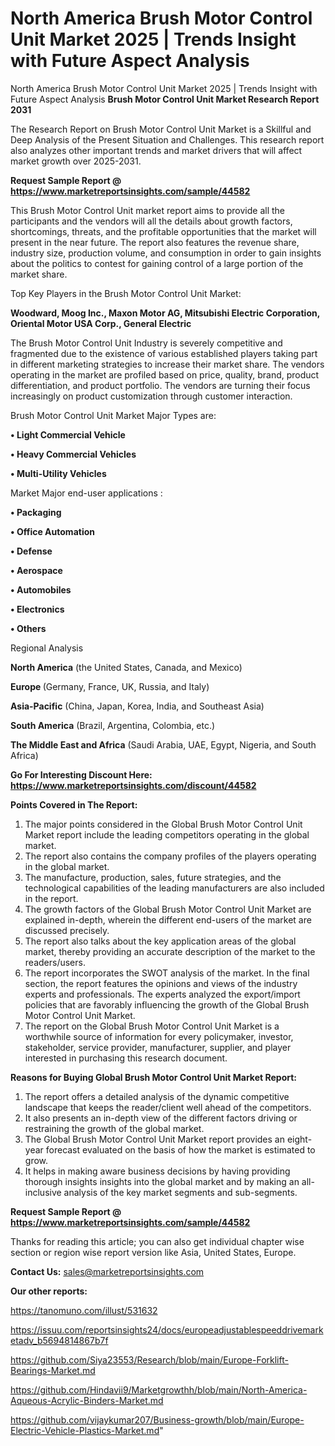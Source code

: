 # North America Brush Motor Control Unit Market 2025 | Trends Insight with Future Aspect Analysis
North America Brush Motor Control Unit Market 2025 | Trends Insight with Future Aspect Analysis
<strong>Brush Motor Control Unit Market Research Report 2031</strong>

The Research Report on Brush Motor Control Unit Market is a Skillful and Deep Analysis of the Present Situation and Challenges. This research report also analyzes other important trends and market drivers that will affect market growth over 2025-2031.

<strong>Request Sample Report @ <a href=https://www.marketreportsinsights.com/sample/44582>https://www.marketreportsinsights.com/sample/44582</a></strong>

This Brush Motor Control Unit market report aims to provide all the participants and the vendors will all the details about growth factors, shortcomings, threats, and the profitable opportunities that the market will present in the near future. The report also features the revenue share, industry size, production volume, and consumption in order to gain insights about the politics to contest for gaining control of a large portion of the market share.

Top Key Players in the Brush Motor Control Unit Market:

<strong>Woodward, Moog Inc., Maxon Motor AG, Mitsubishi Electric Corporation, Oriental Motor USA Corp., General Electric</strong>

The Brush Motor Control Unit Industry is severely competitive and fragmented due to the existence of various established players taking part in different marketing strategies to increase their market share. The vendors operating in the market are profiled based on price, quality, brand, product differentiation, and product portfolio. The vendors are turning their focus increasingly on product customization through customer interaction.

Brush Motor Control Unit Market Major Types are:

<strong>•  Light Commercial Vehicle

•  Heavy Commercial Vehicles

•  Multi-Utility Vehicles</strong>

Market Major end-user applications :

<strong>•  Packaging

•  Office Automation

•  Defense

•  Aerospace

•  Automobiles

•  Electronics

•  Others</strong>

Regional Analysis

</u><strong><b>North America</b></strong> (the United States, Canada, and Mexico)

<strong><b>Europe </b></strong>(Germany, France, UK, Russia, and Italy)

<strong><b>Asia-Pacific</b></strong> (China, Japan, Korea, India, and Southeast Asia)

<strong><b>South America</b></strong> (Brazil, Argentina, Colombia, etc.)

<strong><b>The Middle East and Africa</b></strong> (Saudi Arabia, UAE, Egypt, Nigeria, and South Africa)

<strong>Go For Interesting Discount Here: <a href=https://www.marketreportsinsights.com/discount/44582>https://www.marketreportsinsights.com/discount/44582</a></strong>

<strong>Points Covered in The Report:</strong>
<ol>
  <li>The major points considered in the Global Brush Motor Control Unit Market report include the leading competitors operating in the global market.</li>
  <li>The report also contains the company profiles of the players operating in the global market.</li>
  <li>The manufacture, production, sales, future strategies, and the technological capabilities of the leading manufacturers are also included in the report.</li>
  <li>The growth factors of the Global Brush Motor Control Unit Market are explained in-depth, wherein the different end-users of the market are discussed precisely.</li>
  <li>The report also talks about the key application areas of the global market, thereby providing an accurate description of the market to the readers/users.</li>
  <li>The report incorporates the SWOT analysis of the market. In the final section, the report features the opinions and views of the industry experts and professionals. The experts analyzed the export/import policies that are favorably influencing the growth of the Global Brush Motor Control Unit Market.</li>
  <li>The report on the Global Brush Motor Control Unit Market is a worthwhile source of information for every policymaker, investor, stakeholder, service provider, manufacturer, supplier, and player interested in purchasing this research document.</li>
</ol>
<strong>Reasons for Buying Global Brush Motor Control Unit Market Report:</strong>

<ol>
  <li>The report offers a detailed analysis of the dynamic competitive landscape that keeps the reader/client well ahead of the competitors.</li>
  <li>It also presents an in-depth view of the different factors driving or restraining the growth of the global market.</li>
  <li>The Global Brush Motor Control Unit Market report provides an eight-year forecast evaluated on the basis of how the market is estimated to grow.</li>
  <li>It helps in making aware business decisions by having providing thorough insights insights into the global market and by making an all-inclusive analysis of the key market segments and sub-segments.</li>
</ol>
<strong>Request Sample Report @ <a href=https://www.marketreportsinsights.com/sample/44582>https://www.marketreportsinsights.com/sample/44582</a></strong>


Thanks for reading this article; you can also get individual chapter wise section or region wise report version like Asia, United States, Europe.

<strong>Contact Us:</strong>
sales@marketreportsinsights.com

<strong>Our other reports:</strong>

<a href=https://tanomuno.com/illust/531632>https://tanomuno.com/illust/531632</a>

<a href=https://issuu.com/reportsinsights24/docs/europeadjustablespeeddrivemarketadv_b5694814867b7f>https://issuu.com/reportsinsights24/docs/europeadjustablespeeddrivemarketadv_b5694814867b7f</a>

<a href=https://github.com/Siya23553/Research/blob/main/Europe-Forklift-Bearings-Market.md>https://github.com/Siya23553/Research/blob/main/Europe-Forklift-Bearings-Market.md</a>

<a href=https://github.com/Hindavii9/Marketgrowthh/blob/main/North-America-Aqueous-Acrylic-Binders-Market.md>https://github.com/Hindavii9/Marketgrowthh/blob/main/North-America-Aqueous-Acrylic-Binders-Market.md</a>

<a href=https://github.com/vijaykumar207/Business-growth/blob/main/Europe-Electric-Vehicle-Plastics-Market.md>https://github.com/vijaykumar207/Business-growth/blob/main/Europe-Electric-Vehicle-Plastics-Market.md</a>"
